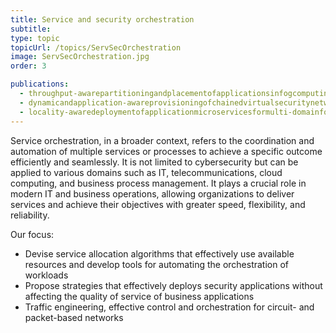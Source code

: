```yaml
---
title: Service and security orchestration
subtitle: 
type: topic
topicUrl: /topics/ServSecOrchestration
image: ServSecOrchestration.jpg
order: 3

publications: 
  - throughput-awarepartitioningandplacementofapplicationsinfogcomputing2020
  - dynamicandapplication-awareprovisioningofchainedvirtualsecuritynetworkfunctions2019
  - locality-awaredeploymentofapplicationmicroservicesformulti-domainfogcomputing2023
---
```


Service orchestration, in a broader context, refers to the coordination
and automation of multiple services or processes to achieve a specific
outcome efficiently and seamlessly. It is not limited to cybersecurity
but can be applied to various domains such as IT, telecommunications,
cloud computing, and business process management. It plays a crucial
role in modern IT and business operations, allowing organizations to
deliver services and achieve their objectives with greater speed,
flexibility, and reliability.

Our focus:

- Devise service allocation algorithms that effectively use available
  resources and develop tools for automating the orchestration of
  workloads
- Propose strategies that effectively deploys security applications
  without affecting the quality of service of business applications
- Traffic engineering, effective control and orchestration for
  circuit- and packet-based networks
